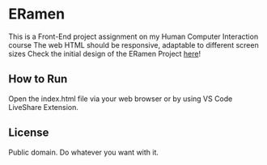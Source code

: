 # ERamen

This is a Front-End project assignment on my Human Computer Interaction course
The web HTML should be responsive, adaptable to different screen sizes
Check the initial design of the ERamen Project [here](https://www.figma.com/design/JmcCr1KlZB6XsZrOOjzykS/HCI---Project-ERamen?node-id=0-1&t=qyusVMiXPVqsFCzK-1)!

## How to Run

Open the index.html file via your web browser or by using VS Code LiveShare Extension.

## License

Public domain. Do whatever you want with it.
